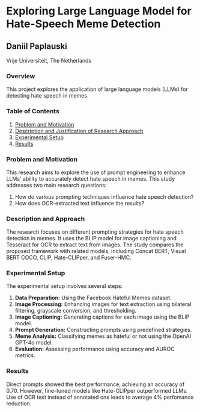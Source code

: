 # Exploring Large Language Model for Hate-Speech Meme Detection

## Daniil Paplauski
Vrije Universiteit, The Netherlands

### Overview
This project explores the application of large language models (LLMs) for detecting hate speech in memes.

### Table of Contents
1. [Problem and Motivation](#problem-and-motivation)
2. [Description and Justification of Research Approach](#description-and-approach)
3. [Experimental Setup](#experimental-setup)
4. [Results](#results)

### Problem and Motivation
This research aims to explore the use of prompt engineering to enhance LLMs' ability to accurately detect hate speech in memes.
This study addresses two main research questions:
1. How do various prompting techniques influence hate speech detection?
2. How does OCR-extracted text influence the results?

### Description and Approach
The research focuses on different prompting strategies for hate speech detection in memes. 
It uses the BLIP model for image captioning and Tesseract for OCR to extract text from images. 
The study compares the proposed framework with related models, including Concat BERT, Visual BERT COCO, CLIP, Hate-CLIPper, and Fuser-HMC.

### Experimental Setup
The experimental setup involves several steps:
1. **Data Preparation:** Using the Facebook Hateful Memes dataset.
2. **Image Processing:** Enhancing images for text extraction using bilateral filtering, grayscale conversion, and thresholding.
3. **Image Captioning:** Generating captions for each image using the BLIP model.
4. **Prompt Generation:** Constructing prompts using predefined strategies.
5. **Meme Analysis:** Classifying memes as hateful or not using the OpenAI GPT-4o model.
6. **Evaluation:** Assessing performance using accuracy and AUROC metrics.

### Results
Direct prompts showed the best performance, achieving an accuracy of 0.70. However, fine-tuned models like Hate-CLIPper outperformed LLMs.
Use of OCR text instead of annotated one leads to average 4% perfomance reduction.
